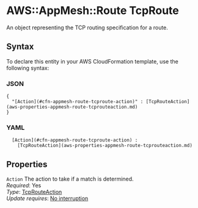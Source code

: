 # AWS::AppMesh::Route TcpRoute<a name="aws-properties-appmesh-route-tcproute"></a>

An object representing the TCP routing specification for a route\.

## Syntax<a name="aws-properties-appmesh-route-tcproute-syntax"></a>

To declare this entity in your AWS CloudFormation template, use the following syntax:

### JSON<a name="aws-properties-appmesh-route-tcproute-syntax.json"></a>

```
{
  "[Action](#cfn-appmesh-route-tcproute-action)" : [TcpRouteAction](aws-properties-appmesh-route-tcprouteaction.md)
}
```

### YAML<a name="aws-properties-appmesh-route-tcproute-syntax.yaml"></a>

```
﻿  [Action](#cfn-appmesh-route-tcproute-action) : 
    [TcpRouteAction](aws-properties-appmesh-route-tcprouteaction.md)
```

## Properties<a name="aws-properties-appmesh-route-tcproute-properties"></a>

`Action`  <a name="cfn-appmesh-route-tcproute-action"></a>
The action to take if a match is determined\.  
*Required*: Yes  
*Type*: [TcpRouteAction](aws-properties-appmesh-route-tcprouteaction.md)  
*Update requires*: [No interruption](https://docs.aws.amazon.com/AWSCloudFormation/latest/UserGuide/using-cfn-updating-stacks-update-behaviors.html#update-no-interrupt)